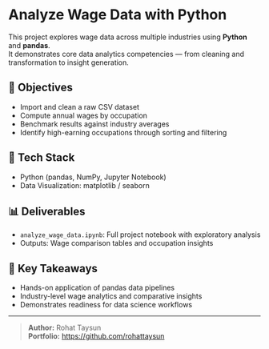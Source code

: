 # Analyze Wage Data with Python  

This project explores wage data across multiple industries using **Python** and **pandas**.  
It demonstrates core data analytics competencies — from cleaning and transformation to insight generation.  

## 🎯 Objectives  
- Import and clean a raw CSV dataset  
- Compute annual wages by occupation  
- Benchmark results against industry averages  
- Identify high-earning occupations through sorting and filtering  

## 🧰 Tech Stack  
- Python (pandas, NumPy, Jupyter Notebook)  
- Data Visualization: matplotlib / seaborn  

## 📊 Deliverables  
- `analyze_wage_data.ipynb`: Full project notebook with exploratory analysis  
- Outputs: Wage comparison tables and occupation insights  

## 🚀 Key Takeaways  
- Hands-on application of pandas data pipelines  
- Industry-level wage analytics and comparative insights  
- Demonstrates readiness for data science workflows  

---

> **Author:** Rohat Taysun  
> **Portfolio:** https://github.com/rohattaysun
